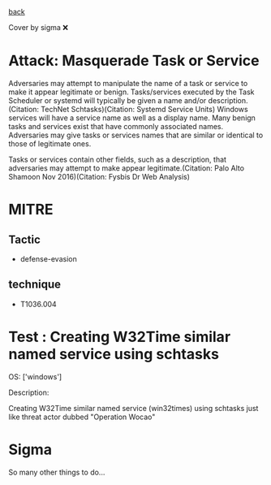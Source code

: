 [back](../index.md)

Cover by sigma :x: 

# Attack: Masquerade Task or Service

 Adversaries may attempt to manipulate the name of a task or service to make it appear legitimate or benign. Tasks/services executed by the Task Scheduler or systemd will typically be given a name and/or description.(Citation: TechNet Schtasks)(Citation: Systemd Service Units) Windows services will have a service name as well as a display name. Many benign tasks and services exist that have commonly associated names. Adversaries may give tasks or services names that are similar or identical to those of legitimate ones.

Tasks or services contain other fields, such as a description, that adversaries may attempt to make appear legitimate.(Citation: Palo Alto Shamoon Nov 2016)(Citation: Fysbis Dr Web Analysis)

# MITRE
## Tactic
  - defense-evasion

## technique
  - T1036.004

# Test : Creating W32Time similar named service using schtasks

OS: ['windows']

Description:

 Creating W32Time similar named service (win32times) using schtasks just like threat actor dubbed "Operation Wocao"

# Sigma

 So many other things to do...